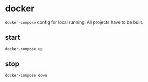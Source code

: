 # docker

`docker-compose` config for local running. All projects have to be built.

## start

```
docker-compose up
```

## stop

```
docker-compose down
```
